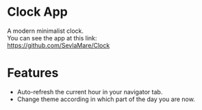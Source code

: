 # Clock App
A modern minimalist clock.<br>
You can see the app at this link:<br>
https://github.com/SevlaMare/Clock

# Features
<ul>
  <li>Auto-refresh the current hour in your navigator tab.</li>
  <li>Change theme according in which part of the day you are now.</li>
</ul>

